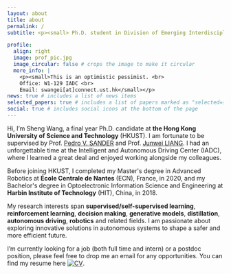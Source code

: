 ```yaml
---
layout: about
title: about
permalink: /
subtitle: <p><small> Ph.D. student in Division of Emerging Interdisciplinary Areas • The Hong Kong University of Science and Technology</small></p>

profile:
  align: right
  image: prof_pic.jpg
  image_circular: false # crops the image to make it circular
  more_info: |
    <p><small>This is an optimistic pessimist. <br>
    Office: W1-129 IADC <br>
    Email: swangei[at]connect.ust.hk</small></p>
news: true # includes a list of news items
selected_papers: true # includes a list of papers marked as "selected={true}"
social: true # includes social icons at the bottom of the page
---
```

Hi, I’m Sheng Wang, a final year Ph.D. candidate at **the Hong Kong University of Science and Technology** (HKUST). I am fortunate to be supervised by Prof. [Pedro V. SANDER](https://www.cse.ust.hk/~psander/) and Prof. [Junwei LIANG](https://junweiliang.me/). I had an unforgettable time at the Intelligent and Autonomous Driving Center (IADC), where I learned a great deal and enjoyed working alongside my colleagues.

Before joining HKUST, I completed my Master's degree in Advanced Robotics at **École Centrale de Nantes** (ECN), France, in 2020, and my Bachelor's degree in Optoelectronic Information Science and Engineering at **Harbin Institute of Technology** (HIT), China, in 2018.

My research interests span **supervised/self-supervised learning**, **reinforcement learning**, **decision making**, **generative models**, **distillation**, **autonomous driving**, **robotics** and related fields. I am passionate about exploring innovative solutions in autonomous systems to shape a safer and more efficient future. 

I’m currently looking for a job (both full time and intern) or a postdoc position, please feel free to drop me an email for any opportunities. You can find my resume here [![CV](https://img.icons8.com/material-outlined/24/000000/resume.png)](assets/pdf/Sheng_WANG_CV.pdf).

